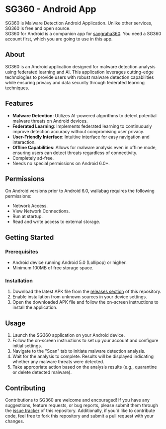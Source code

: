 # SG360 - Android App

SG360 is Malware Detection Android Application.
Unlike other services, SG360 is free and open source.  
SG360 for Android is a companion app for [sangraha360](https://sangraha360.org). You need a SG360 account first, which you are going to use in this app.

## About

SG360 is an Android application designed for malware detection analysis using federated learning and AI. This application leverages cutting-edge technologies to provide users with robust malware detection capabilities while ensuring privacy and data security through federated learning techniques.

## Features

- **Malware Detection**: Utilizes AI-powered algorithms to detect potential malware threats on Android devices.
- **Federated Learning**: Implements federated learning to continuously improve detection accuracy without compromising user privacy.
- **User-Friendly Interface**: Intuitive interface for easy navigation and interaction.
- **Offline Capabilities**: Allows for malware analysis even in offline mode, ensuring users can detect threats regardless of connectivity.
- Completely ad-free.
- Needs no special permissions on Android 6.0+.

## Permissions

On Android versions prior to Android 6.0, wallabag requires the following permissions:
- Network Access.
- View Network Connections.
- Run at startup.
- Read and write access to external storage.

## Getting Started

### Prerequisites

- Android device running Android 5.0 (Lollipop) or higher.
- Minimum 100MB of free storage space.

### Installation

1. Download the latest APK file from the [releases section](https://github.com/cyberguard360/ngit-sangraha360.org/releases) of this repository.
2. Enable installation from unknown sources in your device settings.
3. Open the downloaded APK file and follow the on-screen instructions to install the application.

## Usage

1. Launch the SG360 application on your Android device.
2. Follow the on-screen instructions to set up your account and configure initial settings.
3. Navigate to the "Scan" tab to initiate malware detection analysis.
4. Wait for the analysis to complete. Results will be displayed indicating whether any malware threats were detected.
5. Take appropriate action based on the analysis results (e.g., quarantine or delete detected malware).

## Contributing

Contributions to SG360 are welcome and encouraged! If you have any suggestions, feature requests, or bug reports, please submit them through the [issue tracker](https://github.com/cyberguard360/ngit-sangraha360.org/issues) of this repository. Additionally, if you'd like to contribute code, feel free to fork this repository and submit a pull request with your changes.
